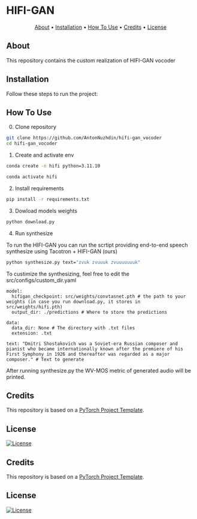 # HIFI-GAN

<p align="center">
  <a href="#about">About</a> •
  <a href="#installation">Installation</a> •
  <a href="#how-to-use">How To Use</a> •
  <a href="#credits">Credits</a> •
  <a href="#license">License</a>
</p>

## About

This repository contains the custom realization of HIFI-GAN vocoder

## Installation

Follow these steps to run the project:

## How To Use

0. Clone repository

```bash
git clone https://github.com/AntonNuzhdin/hifi-gan_vocoder
cd hifi-gan_vocoder
```
1. Create and activate env

```bash
conda create -n hifi python=3.11.10

conda activate hifi
```

2. Install requirements

```bash
pip install -r requirements.txt
```

3. Dowload models weights

```bash
python download.py 
```

4. Run synthesize

To run the HIFI-GAN you can run the scrtipt providing end-to-end speech synthesize using Tacotron + HIFI-GAN (ours)
```bash
python synthesize.py text="zvuk zvuuuk zvuuuuuuuk"
```

To custimize the synthesizing, feel free to edit the src/configs/custom_dir.yaml

```
model:
  hifigan_checkpoint: src/weights/convtasnet.pth # the path to your weights (in case you run download.py, it stores in src/weights/hifi.pth)
  output_dir: ./predictions # Where to store the predictions

data:
  data_dir: None # The directory with .txt files
  extension: .txt

text: "Dmitri Shostakovich was a Soviet-era Russian composer and pianist who became internationally known after the premiere of his First Symphony in 1926 and thereafter was regarded as a major composer." # Text to generate
```

After running synthesize.py the WV-MOS metric of generated audio will be printed. 

## Credits

This repository is based on a [PyTorch Project Template](https://github.com/Blinorot/pytorch_project_template).

## License

[![License](https://img.shields.io/badge/license-MIT-blue.svg)](/LICENSE)


## Credits

This repository is based on a [PyTorch Project Template](https://github.com/Blinorot/pytorch_project_template).

## License

[![License](https://img.shields.io/badge/license-MIT-blue.svg)](/LICENSE)
